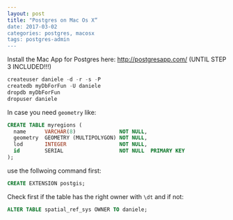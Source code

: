 ```yaml
---
layout: post
title: "Postgres on Mac Os X“
date: 2017-03-02
categories: postgres, macosx
tags: postgres-admin
---
```

Install the Mac App for Postgres here: <http://postgresapp.com/> (UNTIL STEP 3 INCLUDED!!!)

```sql
createuser daniele -d -r -s -P
createdb myDbForFun -U daniele
dropdb myDbForFun
dropuser daniele 
```

In case you need `geometry` like:

```sql
CREATE TABLE myregions (
  name      VARCHAR(8)              NOT NULL,
  geometry  GEOMETRY (MULTIPOLYGON) NOT NULL,
  lod       INTEGER                 NOT NULL,
  id        SERIAL                  NOT NULL  PRIMARY KEY
);
```
use the follwoing command first:

```sql
CREATE EXTENSION postgis;
```

Check first if the table has the right owner with `\dt` and if not:

```sql
ALTER TABLE spatial_ref_sys OWNER TO daniele;
```
